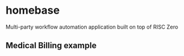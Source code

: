 # homebase
Multi-party workflow automation application built on top of RISC Zero


## Medical Billing example
